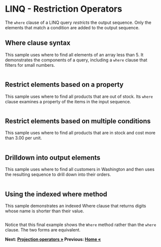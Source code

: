 # LINQ - Restriction Operators

The `where` clause of a LINQ query *restricts* the output sequence. Only the elements that match a condition are added to the output sequence.

## Where clause syntax

This sample uses where to find all elements of an array less than 5. It demonstrates the components of a query, including a `where` clause that filters for small numbers.

``` cs --region where-syntax --source-file ../src/Restrictions.cs --project ../src/Try101LinqSamples.csproj
```

## Restrict elements based on a property

This sample uses where to find all products that are out of stock. Its `where` clause examines a property of the items in the input sequence.

``` cs --region where-property --source-file ../src/Restrictions.cs --project ../src/Try101LinqSamples.csproj
```

## Restrict elements based on multiple conditions

This sample uses where to find all products that are in stock and cost more than 3.00 per unit.

``` cs --region where-property --source-file ../src/Restrictions.cs --project ../src/Try101LinqSamples.csproj
```

## Drilldown into output elements

This sample uses where to find all customers in Washington and then uses the resulting sequence to drill down into their orders.

``` cs --region where-drilldown --source-file ../src/Restrictions.cs --project ../src/Try101LinqSamples.csproj
```

## Using the indexed where method

This sample demonstrates an indexed Where clause that returns digits whose name is shorter than their value.

``` cs --region where-indexed --source-file ../src/Restrictions.cs --project ../src/Try101LinqSamples.csproj
```

Notice that this final example shows the `Where` method rather than the `where` clause. The two forms are equivalent.

**Next: [Projection operators  &raquo;](./projections.md) Previous: [Home &laquo;](../README.md)**
